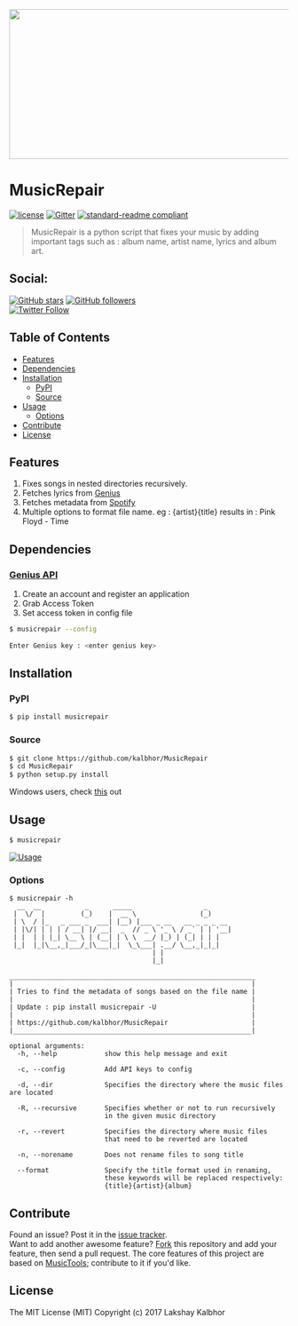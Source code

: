 <img src="https://s28.postimg.org/wibuzmq8d/Music_Repair_GIF.gif" width="800px" height="270px" />

# MusicRepair

[![license](https://img.shields.io/github/license/mashape/apistatus.svg?style=flat-square)](LICENSE)
[![Gitter](https://img.shields.io/gitter/room/nwjs/nw.js.svg?style=flat-square)](https://gitter.im/MusicRepair/Lobby)
[![standard-readme compliant](https://img.shields.io/badge/readme%20style-standard-brightgreen.svg?style=flat-square)](https://github.com/RichardLitt/standard-readme)

> MusicRepair is a python script that fixes your music by adding important tags such as : album name, artist name, lyrics and album art.

## Social:

[![GitHub stars](https://img.shields.io/github/stars/kalbhor/musicrepair.svg?style=social&label=Star)](https://github.com/kalbhor/musicrepair)
[![GitHub followers](https://img.shields.io/github/followers/kalbhor.svg?style=social&label=Follow)](https://github.com/kalbhor)  
[![Twitter Follow](https://img.shields.io/twitter/follow/kalbhor.svg?style=social)](https://twitter.com/lakshaykalbhor)


## Table of Contents

- [Features](#features)
- [Dependencies](#dependencies)
- [Installation](#installation)
  - [PyPI](#pypi)
  - [Source](#source)
- [Usage](#usage)
  - [Options](#options)
- [Contribute](#contribute)
- [License](#license)

## Features

1. Fixes songs in nested directories recursively.
2. Fetches lyrics from [Genius](https://www.genius.com)
3. Fetches metadata from [Spotify](https://www.spotify.com)
4. Multiple options to format file name. eg : {artist}{title} results in : Pink Floyd - Time

## Dependencies  

### [Genius API](https://genius.com/api-clients)

1. Create an account and register an application 
2. Grab Access Token
3. Set access token in config file

```sh 
$ musicrepair --config                                               
     
Enter Genius key : <enter genius key>                                 
```

## Installation

### PyPI
```sh
$ pip install musicrepair
```

### Source
```sh
$ git clone https://github.com/kalbhor/MusicRepair
$ cd MusicRepair
$ python setup.py install
```

Windows users, check [this](https://github.com/kalbhor/MusicRepair/issues/9) out

## Usage

```sh
$ musicrepair
```

[![Usage](https://s18.postimg.org/53imrt015/Screen_Shot_2016_12_11_at_1_42_02_AM.png)](https://www.youtube.com/watch?v=UqsmRIIeTpg "MusicRepair - Usage")

### Options
```
$ musicrepair -h
  __  __           _      _____                  _
 |  \/  |         (_)    |  __ \                (_)
 | \  / |_   _ ___ _  ___| |__) |___ _ __   __ _ _ _ __
 | |\/| | | | / __| |/ __|  _  // _ \ '_ \ / _` | | '__|
 | |  | | |_| \__ \ | (__| | \ \  __/ |_) | (_| | | |
 |_|  |_|\__,_|___/_|\___|_|  \_\___| .__/ \__,_|_|_|
                                    | |
                                    |_|

______________________________________________________________
|                                                            |
| Tries to find the metadata of songs based on the file name |
|                                                            |
| Update : pip install musicrepair -U                        |
|                                                            |
| https://github.com/kalbhor/MusicRepair                     |
|____________________________________________________________|

optional arguments:
  -h, --help            show this help message and exit
  
  -c, --config          Add API keys to config

  -d, --dir             Specifies the directory where the music files are located

  -R, --recursive       Specifies whether or not to run recursively
                        in the given music directory

  -r, --revert          Specifies the directory where music files
                        that need to be reverted are located

  -n, --norename        Does not rename files to song title

  --format              Specify the title format used in renaming,
                        these keywords will be replaced respectively:
                        {title}{artist}{album}
```

## Contribute

Found an issue? Post it in the [issue tracker](https://github.com/kalbhor/MusicRepair/issues). <br> 
Want to add another awesome feature? [Fork](https://github.com/kalbhor/MusicRepair/fork) this repository and add your feature, then send a pull request.
The core features of this project are based on [MusicTools](https://github.com/kalbhor/MusicTools); contribute to it if you'd like.

## License
The MIT License (MIT)
Copyright (c) 2017 Lakshay Kalbhor

